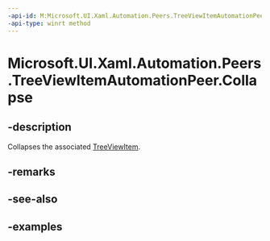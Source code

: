 ```yaml
---
-api-id: M:Microsoft.UI.Xaml.Automation.Peers.TreeViewItemAutomationPeer.Collapse
-api-type: winrt method
---
```


<!-- Method syntax.
public void TreeViewItemAutomationPeer.Collapse()
-->

# Microsoft.UI.Xaml.Automation.Peers.TreeViewItemAutomationPeer.Collapse

## -description

Collapses the associated [TreeViewItem](/uwp/api/windows.ui.xaml.controls.treeviewitem).

## -remarks

## -see-also

## -examples
